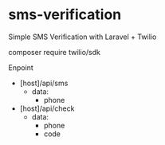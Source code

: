 # sms-verification
Simple SMS Verification with Laravel + Twilio

composer require twilio/sdk

Enpoint
  - [host]/api/sms
    - data:
      - phone
  - [host]/api/check
    - data:
      - phone
      - code
